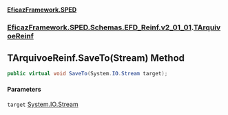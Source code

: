 #### [EficazFramework.SPED](EficazFrameworkSPED.md 'EficazFramework SPED')
### [EficazFramework.SPED.Schemas.EFD_Reinf.v2_01_01](EficazFramework.SPED.Schemas.EFD_Reinf.v2_01_01.md 'EficazFramework.SPED.Schemas.EFD_Reinf.v2_01_01').[TArquivoeReinf](EficazFramework.SPED.Schemas.EFD_Reinf.v2_01_01/TArquivoeReinf.md 'EficazFramework.SPED.Schemas.EFD_Reinf.v2_01_01.TArquivoeReinf')

## TArquivoeReinf.SaveTo(Stream) Method

```csharp
public virtual void SaveTo(System.IO.Stream target);
```
#### Parameters

<a name='EficazFramework.SPED.Schemas.EFD_Reinf.v2_01_01.TArquivoeReinf.SaveTo(System.IO.Stream).target'></a>

`target` [System.IO.Stream](https://docs.microsoft.com/en-us/dotnet/api/System.IO.Stream 'System.IO.Stream')